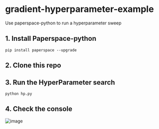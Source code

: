 # gradient-hyperparameter-example
Use paperspace-python to run a hyperparameter sweep

## 1. Install Paperspace-python

`pip install paperspace --upgrade`

## 2. Clone this repo

## 3. Run the HyperParameter search

`python hp.py`

## 4. Check the console

![image](https://user-images.githubusercontent.com/585865/39850390-11acb614-53df-11e8-8638-3cab93c22b64.png)
